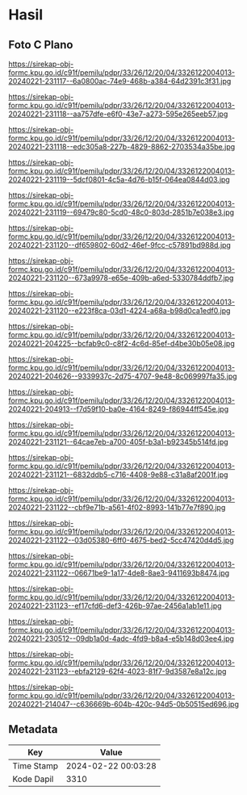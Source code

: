 # Hasil

## Foto C Plano

https://sirekap-obj-formc.kpu.go.id/c91f/pemilu/pdpr/33/26/12/20/04/3326122004013-20240221-231117--6a0800ac-74e9-468b-a384-64d2391c3f31.jpg

https://sirekap-obj-formc.kpu.go.id/c91f/pemilu/pdpr/33/26/12/20/04/3326122004013-20240221-231118--aa757dfe-e6f0-43e7-a273-595e265eeb57.jpg

https://sirekap-obj-formc.kpu.go.id/c91f/pemilu/pdpr/33/26/12/20/04/3326122004013-20240221-231118--edc305a8-227b-4829-8862-2703534a35be.jpg

https://sirekap-obj-formc.kpu.go.id/c91f/pemilu/pdpr/33/26/12/20/04/3326122004013-20240221-231119--5dcf0801-4c5a-4d76-b15f-064ea0844d03.jpg

https://sirekap-obj-formc.kpu.go.id/c91f/pemilu/pdpr/33/26/12/20/04/3326122004013-20240221-231119--69479c80-5cd0-48c0-803d-2851b7e038e3.jpg

https://sirekap-obj-formc.kpu.go.id/c91f/pemilu/pdpr/33/26/12/20/04/3326122004013-20240221-231120--df659802-60d2-46ef-9fcc-c57891bd988d.jpg

https://sirekap-obj-formc.kpu.go.id/c91f/pemilu/pdpr/33/26/12/20/04/3326122004013-20240221-231120--673a9978-e65e-409b-a6ed-5330784ddfb7.jpg

https://sirekap-obj-formc.kpu.go.id/c91f/pemilu/pdpr/33/26/12/20/04/3326122004013-20240221-231120--e223f8ca-03d1-4224-a68a-b98d0ca1edf0.jpg

https://sirekap-obj-formc.kpu.go.id/c91f/pemilu/pdpr/33/26/12/20/04/3326122004013-20240221-204225--bcfab9c0-c8f2-4c6d-85ef-d4be30b05e08.jpg

https://sirekap-obj-formc.kpu.go.id/c91f/pemilu/pdpr/33/26/12/20/04/3326122004013-20240221-204626--9339937c-2d75-4707-9e48-8c069997fa35.jpg

https://sirekap-obj-formc.kpu.go.id/c91f/pemilu/pdpr/33/26/12/20/04/3326122004013-20240221-204913--f7d59f10-ba0e-4164-8249-f86944ff545e.jpg

https://sirekap-obj-formc.kpu.go.id/c91f/pemilu/pdpr/33/26/12/20/04/3326122004013-20240221-231121--64cae7eb-a700-405f-b3a1-b92345b514fd.jpg

https://sirekap-obj-formc.kpu.go.id/c91f/pemilu/pdpr/33/26/12/20/04/3326122004013-20240221-231121--6832ddb5-c716-4408-9e88-c31a8af2001f.jpg

https://sirekap-obj-formc.kpu.go.id/c91f/pemilu/pdpr/33/26/12/20/04/3326122004013-20240221-231122--cbf9e71b-a561-4f02-8993-141b77e7f890.jpg

https://sirekap-obj-formc.kpu.go.id/c91f/pemilu/pdpr/33/26/12/20/04/3326122004013-20240221-231122--03d05380-6ff0-4675-bed2-5cc47420d4d5.jpg

https://sirekap-obj-formc.kpu.go.id/c91f/pemilu/pdpr/33/26/12/20/04/3326122004013-20240221-231122--06671be9-1a17-4de8-8ae3-9411693b8474.jpg

https://sirekap-obj-formc.kpu.go.id/c91f/pemilu/pdpr/33/26/12/20/04/3326122004013-20240221-231123--ef17cfd6-def3-426b-97ae-2456a1ab1e11.jpg

https://sirekap-obj-formc.kpu.go.id/c91f/pemilu/pdpr/33/26/12/20/04/3326122004013-20240221-230512--09db1a0d-4adc-4fd9-b8a4-e5b148d03ee4.jpg

https://sirekap-obj-formc.kpu.go.id/c91f/pemilu/pdpr/33/26/12/20/04/3326122004013-20240221-231123--ebfa2129-62f4-4023-81f7-9d3587e8a12c.jpg

https://sirekap-obj-formc.kpu.go.id/c91f/pemilu/pdpr/33/26/12/20/04/3326122004013-20240221-214047--c636669b-604b-420c-94d5-0b50515ed696.jpg


## Metadata

| Key        | Value               |
| ---------- | ------------------- |
| Time Stamp | 2024-02-22 00:03:28 |
| Kode Dapil | 3310                |



